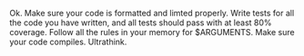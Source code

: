 Ok. Make sure your code is formatted and limted properly. Write tests for all the code you have written, and all tests should pass with at least 80% coverage. Follow all the rules in your memory for $ARGUMENTS. Make sure your code compiles. Ultrathink.
